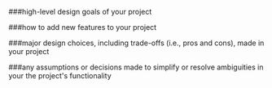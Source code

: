 ###high-level design goals of your project


###how to add new features to your project


###major design choices, including trade-offs (i.e., pros and cons), made in your project


###any assumptions or decisions made to simplify or resolve ambiguities in your the project's functionality